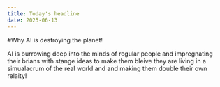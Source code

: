```yaml
---
title: Today's headline
date: 2025-06-13
---
```

#Why AI is destroying the planet!

AI is burrowing deep into the minds of regular people and impregnating their brians with stange ideas to make them bleive they are living in a simualacrum of the real world and and making them double their own relaity!
